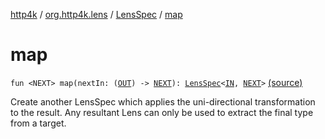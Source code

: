 [http4k](../../index.md) / [org.http4k.lens](../index.md) / [LensSpec](index.md) / [map](./map.md)

# map

`fun <NEXT> map(nextIn: (`[`OUT`](index.md#OUT)`) -> `[`NEXT`](map.md#NEXT)`): `[`LensSpec`](index.md)`<`[`IN`](index.md#IN)`, `[`NEXT`](map.md#NEXT)`>` [(source)](https://github.com/http4k/http4k/blob/master/http4k-core/src/main/kotlin/org/http4k/lens/lensSpec.kt#L55)

Create another LensSpec which applies the uni-directional transformation to the result. Any resultant Lens can only be
used to extract the final type from a target.

